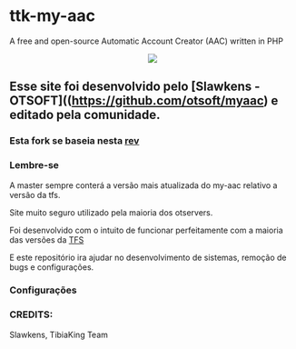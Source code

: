 # ttk-my-aac
A free and open-source Automatic Account Creator (AAC) written in PHP


<center>
<a href="https://www.tibiaking.com"><img src="https://user-images.githubusercontent.com/74227915/219124653-caccb04f-e858-4e81-b8be-c94ffbd3f276.png"/>
</center></a>


## Esse site foi desenvolvido pelo [Slawkens - OTSOFT]((https://github.com/otsoft/myaac) e editado pela comunidade.
### Esta fork se baseia nesta [rev](https://github.com/otsoft/myaac/commit/f24fc75b12bb6a44a5f99c7b98da03223ad9f8bf)
### Lembre-se
A master sempre conterá a versão mais atualizada do my-aac relativo a versão da tfs.

Site muito seguro utilizado pela maioria dos otservers.

Foi desenvolvido com o intuito de funcionar perfeitamente com a maioria das versões da [TFS](https://github.com/tibiaking/forgottenserver)

E este repositório ira ajudar no desenvolvimento de sistemas, remoção de bugs e configurações.


### Configurações


### CREDITS:
Slawkens, TibiaKing Team
